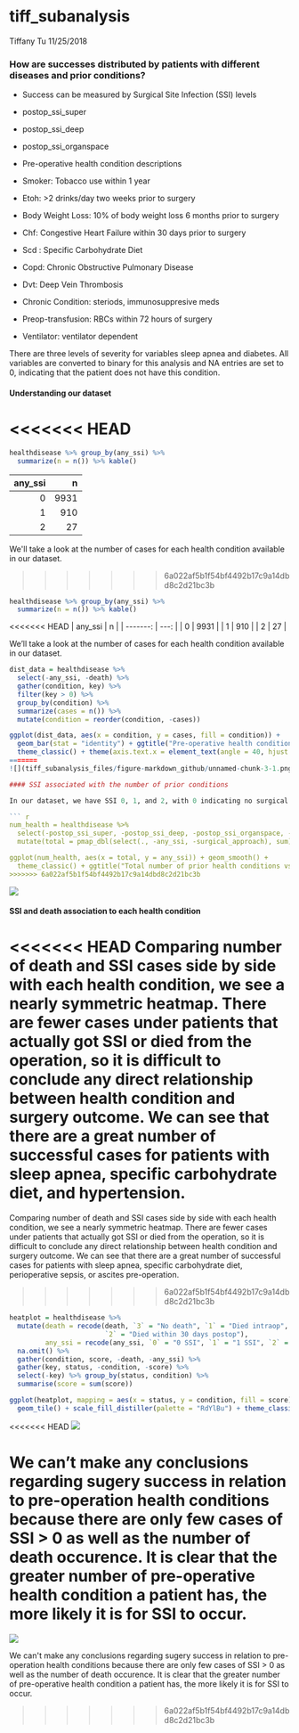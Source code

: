 tiff\_subanalysis
================
Tiffany Tu
11/25/2018

### How are successes distributed by patients with different diseases and prior conditions?

-   Success can be measured by Surgical Site Infection (SSI) levels
-   postop\_ssi\_super
-   postop\_ssi\_deep
-   postop\_ssi\_organspace

-   Pre-operative health condition descriptions
-   Smoker: Tobacco use within 1 year
-   Etoh: &gt;2 drinks/day two weeks prior to surgery
-   Body Weight Loss: 10% of body weight loss 6 months prior to surgery
-   Chf: Congestive Heart Failure within 30 days prior to surgery
-   Scd : Specific Carbohydrate Diet
-   Copd: Chronic Obstructive Pulmonary Disease
-   Dvt: Deep Vein Thrombosis
-   Chronic Condition: steriods, immunosuppresive meds
-   Preop-transfusion: RBCs within 72 hours of surgery
-   Ventilator: ventilator dependent

There are three levels of severity for variables sleep apnea and diabetes. All variables are converted to binary for this analysis and NA entries are set to 0, indicating that the patient does not have this condition.

#### Understanding our dataset

<<<<<<< HEAD
=======
``` r
healthdisease %>% group_by(any_ssi) %>% 
  summarize(n = n()) %>% kable()
```

|  any\_ssi|     n|
|---------:|-----:|
|         0|  9931|
|         1|   910|
|         2|    27|

We'll take a look at the number of cases for each health condition available in our dataset.

>>>>>>> 6a022af5b1f54bf4492b17c9a14dbd8c2d21bc3b
``` r
healthdisease %>% group_by(any_ssi) %>% 
  summarize(n = n()) %>% kable()
```

<<<<<<< HEAD
| any\_ssi |    n |
| -------: | ---: |
|        0 | 9931 |
|        1 |  910 |
|        2 |   27 |

We’ll take a look at the number of cases for each health condition
available in our dataset.

``` r
dist_data = healthdisease %>% 
  select(-any_ssi, -death) %>% 
  gather(condition, key) %>% 
  filter(key > 0) %>% 
  group_by(condition) %>% 
  summarize(cases = n()) %>% 
  mutate(condition = reorder(condition, -cases))

ggplot(dist_data, aes(x = condition, y = cases, fill = condition)) +
  geom_bar(stat = "identity") + ggtitle("Pre-operative health conditions") +
  theme_classic() + theme(axis.text.x = element_text(angle = 40, hjust = 1), legend.position = "none") 
=======
![](tiff_subanalysis_files/figure-markdown_github/unnamed-chunk-3-1.png)

#### SSI associated with the number of prior conditions

In our dataset, we have SSI 0, 1, and 2, with 0 indicating no surgical site infection. We see a positive correlation between number of pre-operative health conditions and the resulting number of surgical site infection.

``` r
num_health = healthdisease %>% 
  select(-postop_ssi_super, -postop_ssi_deep, -postop_ssi_organspace, -death) %>%
  mutate(total = pmap_dbl(select(., -any_ssi, -surgical_approach), sum))

ggplot(num_health, aes(x = total, y = any_ssi)) + geom_smooth() + 
  theme_classic() + ggtitle("Total number of prior health conditions vs SSI")
>>>>>>> 6a022af5b1f54bf4492b17c9a14dbd8c2d21bc3b
```

![](tiff_subanalysis_files/figure-markdown_github/unnamed-chunk-4-1.png)

#### SSI and death association to each health condition

<<<<<<< HEAD
Comparing number of death and SSI cases side by side with each health
condition, we see a nearly symmetric heatmap. There are fewer cases
under patients that actually got SSI or died from the operation, so it
is difficult to conclude any direct relationship between health
condition and surgery outcome. We can see that there are a great number
of successful cases for patients with sleep apnea, specific carbohydrate
diet, and hypertension.
=======
Comparing number of death and SSI cases side by side with each health condition, we see a nearly symmetric heatmap. There are fewer cases under patients that actually got SSI or died from the operation, so it is difficult to conclude any direct relationship between health condition and surgery outcome. We can see that there are a great number of successful cases for patients with sleep apnea, specific carbohydrate diet, perioperative sepsis, or ascites pre-operation.
>>>>>>> 6a022af5b1f54bf4492b17c9a14dbd8c2d21bc3b

``` r
heatplot = healthdisease %>% 
  mutate(death = recode(death, `3` = "No death", `1` = "Died intraop", 
                        `2` = "Died within 30 days postop"),
         any_ssi = recode(any_ssi, `0` = "0 SSI", `1` = "1 SSI", `2` = "2 SSI")) %>%
  na.omit() %>% 
  gather(condition, score, -death, -any_ssi) %>%
  gather(key, status, -condition, -score) %>% 
  select(-key) %>% group_by(status, condition) %>% 
  summarise(score = sum(score)) 

ggplot(heatplot, mapping = aes(x = status, y = condition, fill = score)) + 
  geom_tile() + scale_fill_distiller(palette = "RdYlBu") + theme_classic()
```

<<<<<<< HEAD
![](tiff_subanalysis_files/figure-gfm/unnamed-chunk-4-1.png)<!-- -->

We can’t make any conclusions regarding sugery success in relation to
pre-operation health conditions because there are only few cases of SSI
\> 0 as well as the number of death occurence. It is clear that the
greater number of pre-operative health condition a patient has, the more
likely it is for SSI to occur.
=======
![](tiff_subanalysis_files/figure-markdown_github/unnamed-chunk-5-1.png)

We can't make any conclusions regarding sugery success in relation to pre-operation health conditions because there are only few cases of SSI &gt; 0 as well as the number of death occurence. It is clear that the greater number of pre-operative health condition a patient has, the more likely it is for SSI to occur.
>>>>>>> 6a022af5b1f54bf4492b17c9a14dbd8c2d21bc3b
